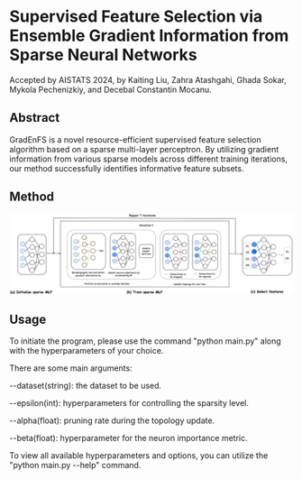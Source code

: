 # Supervised Feature Selection via Ensemble Gradient Information from Sparse Neural Networks
Accepted by AISTATS 2024, by Kaiting Liu, Zahra Atashgahi, Ghada Sokar, Mykola Pechenizkiy, and Decebal Constantin Mocanu.

## Abstract
GradEnFS is a novel resource-efficient supervised feature selection algorithm based on a sparse multi-layer perceptron. By utilizing gradient information from various sparse models across different training iterations, our method successfully identifies informative feature subsets.

## Method
![Illustration of the Proposed Method](method.png)

## Usage
To initiate the program, please use the command "python main.py" along with the hyperparameters of your choice.

There are some main arguments:

--dataset(string): the dataset to be used.

--epsilon(int): hyperparameters for controlling the sparsity level.

--alpha(float): pruning rate during the topology update.

--beta(float): hyperparameter for the neuron importance metric.

To view all available hyperparameters and options, you can utilize the "python main.py --help" command.

